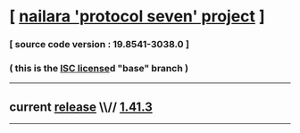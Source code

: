 
# [ [nailara 'protocol seven' project](http://src.nailara.net/) ]

### [ source code version : 19.8541-3038.0 ]

### ( this is the [ISC license](license)d "base" branch )
---
## current [release](https://github.com/anotherlink/nailara/releases) \\\\// [1.41.3](https://github.com/anotherlink/nailara/releases/tag/1.41.3)
---
